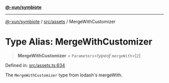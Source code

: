 [**@-xun/symbiote**](../../../README.md)

***

[@-xun/symbiote](../../../README.md) / [src/assets](../README.md) / MergeWithCustomizer

# Type Alias: MergeWithCustomizer

> **MergeWithCustomizer** = `Parameters`\<*typeof* `mergeWith`\>\[`2`\]

Defined in: [src/assets.ts:634](https://github.com/Xunnamius/symbiote/blob/bf93fc6ee8086ef7d92447ad716f3811a334edee/src/assets.ts#L634)

The `MergeWithCustomizer` type from lodash's mergeWith.
